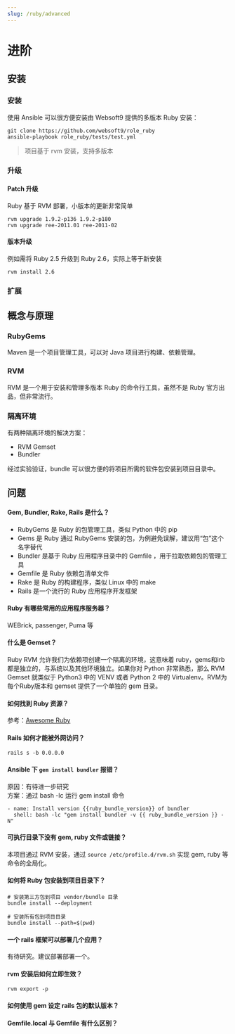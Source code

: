 ```yaml
---
slug: /ruby/advanced
---
```


# 进阶

## 安装

### 安装

使用 Ansible 可以很方便安装由 Websoft9 提供的多版本 Ruby 安装：  

```
git clone https://github.com/websoft9/role_ruby
ansible-playbook role_ruby/tests/test.yml
```

> 项目基于 rvm 安装，支持多版本

### 升级

#### Patch 升级

Ruby 基于 RVM 部署，小版本的更新非常简单

```
rvm upgrade 1.9.2-p136 1.9.2-p180
rvm upgrade ree-2011.01 ree-2011-02
```

#### 版本升级

例如需将 Ruby 2.5 升级到 Ruby 2.6，实际上等于新安装

```
rvm install 2.6
```

### 扩展

## 概念与原理

### RubyGems 

Maven 是一个项目管理工具，可以对 Java 项目进行构建、依赖管理。

### RVM

RVM 是一个用于安装和管理多版本 Ruby 的命令行工具，虽然不是 Ruby 官方出品，但非常流行。

### 隔离环境

有两种隔离环境的解决方案：

* RVM Gemset
* Bundler

经过实验验证，bundle 可以很方便的将项目所需的软件包安装到项目目录中。  

## 问题

#### Gem, Bundler, Rake, Rails 是什么？

- RubyGems 是 Ruby 的包管理工具，类似 Python 中的 pip
- Gems 是 Ruby 通过 RubyGems 安装的包，为例避免误解，建议用“包”这个名字替代
- Bundler 是基于 Ruby 应用程序目录中的 Gemfile ，用于拉取依赖包的管理工具
- Gemfile 是 Ruby 依赖包清单文件
- Rake 是 Ruby 的构建程序，类似 Linux 中的 make
- Rails 是一个流行的 Ruby 应用程序开发框架

#### Ruby 有哪些常用的应用程序服务器？

WEBrick, passenger, Puma 等

#### 什么是 Gemset？

Ruby RVM 允许我们为依赖项创建一个隔离的环境，这意味着 ruby，gems和irb都是独立的，与系统以及其他环境独立。如果你对 Python 非常熟悉，那么 RVM Gemset 就类似于 Python3 中的 VENV 或者 Python 2 中的 Virtualenv。RVM为每个Ruby版本和 gemset 提供了一个单独的 gem 目录。

#### 如何找到 Ruby 资源？

参考：[Awesome Ruby](https://github.com/markets/awesome-ruby)


#### Rails 如何才能被外网访问？

```text
rails s -b 0.0.0.0
```

#### Ansible 下 `gem install bundler` 报错？

原因：有待进一步研究  
方案：通过 bash -lc 运行 gem install 命令  

```
- name: Install version {{ruby_bundle_version}} of bundler
  shell: bash -lc "gem install bundler -v {{ ruby_bundle_version }} -N"
```

#### 可执行目录下没有 gem, ruby 文件或链接？

本项目通过 RVM 安装，通过 `source /etc/profile.d/rvm.sh` 实现 gem, ruby 等命令的全局化。

#### 如何将 Ruby 包安装到项目目录下？

```
# 安装第三方包到项目 vendor/bundle 目录
bundle install --deployment

# 安装所有包到项目目录
bundle install --path=$(pwd)
```

#### 一个 rails 框架可以部署几个应用？

有待研究。建议部署部署一个。

#### rvm 安装后如何立即生效？

`rvm export -p`

#### 如何使用 gem 设定 rails 包的默认版本？

#### Gemfile.local 与 Gemfile 有什么区别？
